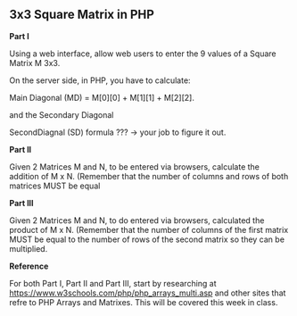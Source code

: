 ## 3x3 Square Matrix in PHP

**Part I**

Using a web interface, allow web users to enter the 9 values of a Square Matrix M 3x3. 

On the server side, in PHP, you have to calculate:

Main Diagonal (MD) = M[0][0] + M[1][1] + M[2][2]. 

and the Secondary Diagonal 

SecondDiagnal (SD) formula ??? -> your job to figure it out.

**Part II**

Given 2 Matrices M and N, to be entered via browsers, calculate the addition of M x N. (Remember that the number of columns and rows of both matrices MUST be equal

**Part III**

Given 2 Matrices M and N, to do entered via browsers, calculated the product of M x N. (Remember that the number of columns of the first matrix MUST be equal to the number of rows of the second matrix so they can be multiplied.

**Reference**

For both Part I, Part II and Part III, start by researching at https://www.w3schools.com/php/php_arrays_multi.asp and other sites that refre to PHP Arrays and Matrixes. This will be covered this week in class.
